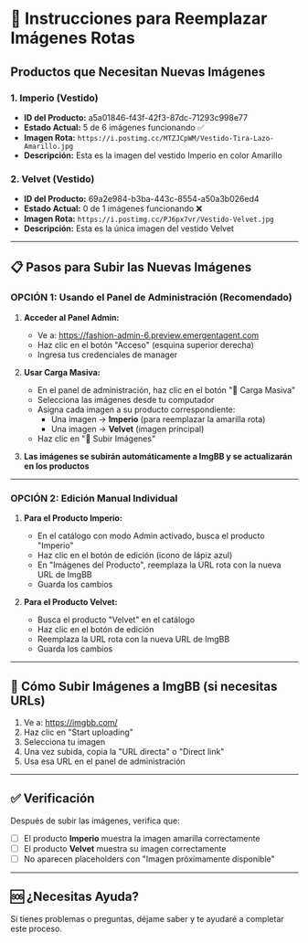 # 📸 Instrucciones para Reemplazar Imágenes Rotas

## Productos que Necesitan Nuevas Imágenes

### 1. **Imperio** (Vestido)
- **ID del Producto:** a5a01846-f43f-42f3-87dc-71293c998e77
- **Estado Actual:** 5 de 6 imágenes funcionando ✅
- **Imagen Rota:** `https://i.postimg.cc/MTZJCpWM/Vestido-Tira-Lazo-Amarillo.jpg`
- **Descripción:** Esta es la imagen del vestido Imperio en color Amarillo

### 2. **Velvet** (Vestido)
- **ID del Producto:** 69a2e984-b3ba-443c-8554-a50a3b026ed4
- **Estado Actual:** 0 de 1 imágenes funcionando ❌
- **Imagen Rota:** `https://i.postimg.cc/PJ6px7vr/Vestido-Velvet.jpg`
- **Descripción:** Esta es la única imagen del vestido Velvet

---

## 📋 Pasos para Subir las Nuevas Imágenes

### **OPCIÓN 1: Usando el Panel de Administración (Recomendado)**

1. **Acceder al Panel Admin:**
   - Ve a: https://fashion-admin-6.preview.emergentagent.com
   - Haz clic en el botón "Acceso" (esquina superior derecha)
   - Ingresa tus credenciales de manager

2. **Usar Carga Masiva:**
   - En el panel de administración, haz clic en el botón "📸 Carga Masiva"
   - Selecciona las imágenes desde tu computador
   - Asigna cada imagen a su producto correspondiente:
     * Una imagen → **Imperio** (para reemplazar la amarilla rota)
     * Una imagen → **Velvet** (imagen principal)
   - Haz clic en "🚀 Subir Imágenes"

3. **Las imágenes se subirán automáticamente a ImgBB y se actualizarán en los productos**

---

### **OPCIÓN 2: Edición Manual Individual**

1. **Para el Producto Imperio:**
   - En el catálogo con modo Admin activado, busca el producto "Imperio"
   - Haz clic en el botón de edición (icono de lápiz azul)
   - En "Imágenes del Producto", reemplaza la URL rota con la nueva URL de ImgBB
   - Guarda los cambios

2. **Para el Producto Velvet:**
   - Busca el producto "Velvet" en el catálogo
   - Haz clic en el botón de edición
   - Reemplaza la URL rota con la nueva URL de ImgBB
   - Guarda los cambios

---

## 🔧 Cómo Subir Imágenes a ImgBB (si necesitas URLs)

1. Ve a: https://imgbb.com/
2. Haz clic en "Start uploading"
3. Selecciona tu imagen
4. Una vez subida, copia la "URL directa" o "Direct link"
5. Usa esa URL en el panel de administración

---

## ✅ Verificación

Después de subir las imágenes, verifica que:
- [ ] El producto **Imperio** muestra la imagen amarilla correctamente
- [ ] El producto **Velvet** muestra su imagen correctamente
- [ ] No aparecen placeholders con "Imagen próximamente disponible"

---

## 🆘 ¿Necesitas Ayuda?

Si tienes problemas o preguntas, déjame saber y te ayudaré a completar este proceso.
